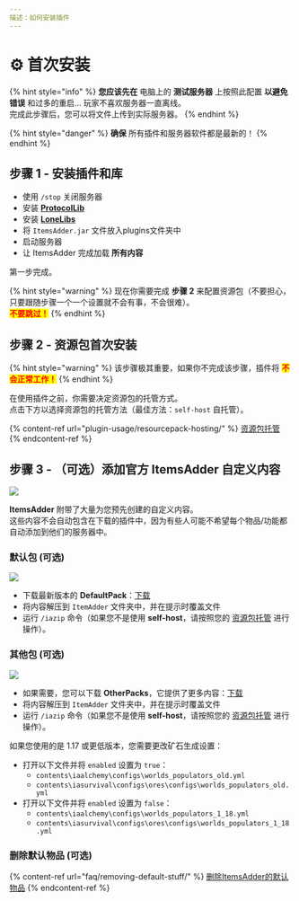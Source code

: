 ```yaml
---
描述：如何安装插件
---
```


# ⚙ 首次安装

{% hint style="info" %}
**您应该先在** 电脑上的 **测试服务器** 上按照此配置 **以避免错误** 和过多的重启... 玩家不喜欢服务器一直离线。\
完成此步骤后，您可以将文件上传到实际服务器。
{% endhint %}

{% hint style="danger" %}
**确保** 所有插件和服务器软件都是最新的！
{% endhint %}

## 步骤 1 - 安装插件和库

* 使用 `/stop` 关闭服务器
* 安装 [**ProtocolLib**](https://ci.dmulloy2.net/job/ProtocolLib/lastSuccessfulBuild/)
* 安装 [**LoneLibs**](https://www.spigotmc.org/resources/lonelibs.75974/)
* 将 `ItemsAdder.jar` 文件放入plugins文件夹中
* 启动服务器
* 让 ItemsAdder 完成加载 **所有内容**

第一步完成。

{% hint style="warning" %}
现在你需要完成 **步骤 2** 来配置资源包（不要担心，只要跟随步骤一个一个设置就不会有事，不会很难）。\
<mark style="color:red;">**不要跳过！**</mark>
{% endhint %}

## 步骤 2 - 资源包首次安装

{% hint style="warning" %}
该步骤极其重要，如果你不完成该步骤，插件将 <mark style="color:red;">**不会正常工作！**</mark>
{% endhint %}

在使用插件之前，你需要决定资源包的托管方式。\
点击下方以选择资源包的托管方法（最佳方法：`self-host` 自托管）。

{% content-ref url="plugin-usage/resourcepack-hosting/" %}
[资源包托管](plugin-usage/resourcepack-hosting/)
{% endcontent-ref %}

## 步骤 3 - （可选）添加官方 ItemsAdder 自定义内容

![](.gitbook/assets/items\_showcase\_gif.apng)

**ItemsAdder** 附带了大量为您预先创建的自定义内容。\
这些内容不会自动包含在下载的插件中，因为有些人可能不希望每个物品/功能都自动添加到他们的服务器中。

### 默认包 (可选)

![](<.gitbook/assets/image (47).png>)

* 下载最新版本的 **DefaultPack**：[下载](https://github.com/ItemsAdder/DefaultPack/releases/latest)
* 将内容解压到 `ItemAdder` 文件夹中，并在提示时覆盖文件
* 运行 `/iazip` 命令（如果您不是使用 **self-host**，请按照您的 [资源包托管](plugin-usage/resourcepack-hosting/) 进行操作）。

### 其他包 (可选)

![](<.gitbook/assets/image (50).png>)

* 如果需要，您可以下载 **OtherPacks**，它提供了更多内容：[下载](https://github.com/ItemsAdder/OtherPacks/releases/latest)
* 将内容解压到 `ItemAdder` 文件夹中，并在提示时覆盖文件
* 运行 `/iazip` 命令（如果您不是使用 **self-host**，请按照您的 [资源包托管](plugin-usage/resourcepack-hosting/) 进行操作）。

如果您使用的是 1.17 或更低版本，您需要更改矿石生成设置：

* 打开以下文件并将 `enabled` 设置为 `true`：
  * `contents\iaalchemy\configs\worlds_populators_old.yml`
  * `contents\iasurvival\configs\ores\configs\worlds_populators_old.yml`
* 打开以下文件并将 `enabled` 设置为 `false`：
  * `contents\iaalchemy\configs\worlds_populators_1_18.yml`
  * `contents\iasurvival\configs\ores\configs\worlds_populators_1_18.yml`

### 删除默认物品 (可选)

{% content-ref url="faq/removing-default-stuff/" %}
[删除ItemsAdder的默认物品](faq/removing-default-stuff/)
{% endcontent-ref %}
